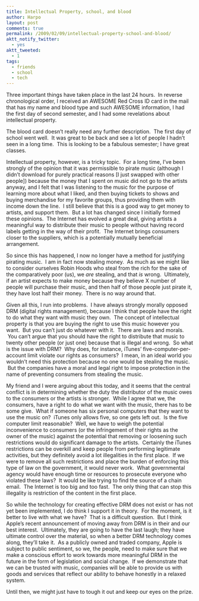 ```yaml
---
title: Intellectual Property, school, and blood
author: Harpo
layout: post
comments: true
permalink: /2009/02/09/intellectual-property-school-and-blood/
aktt_notify_twitter:
  - yes
aktt_tweeted:
  - 1
tags:
  - friends
  - school
  - tech
---
```

Three important things have taken place in the last 24 hours.  In reverse chronological order, I received an AWESOME Red Cross ID card in the mail that has my name and blood type and such AWESOME information, I had the first day of second semester, and I had some revelations about intellectual property.

The blood card doesn&#8217;t really need any further description.  The first day of school went well.  It was great to be back and see a lot of people I hadn&#8217;t seen in a long time.  This is looking to be a fabulous semester; I have great classes.

Intellectual property, however, is a tricky topic.  For a long time, I&#8217;ve been strongly of the opinion that it was permissible to pirate music (although I didn&#8217;t download for purely practical reasons [I just swapped with other people]) because the money that I spent on music did not go to the artists anyway, and I felt that I was listening to the music for the purpose of learning more about what I liked, and then buying tickets to shows and buying merchandise for my favorite groups, thus providing them with income down the line.  I still believe that this is a good way to get money to artists, and support them.  But a lot has changed since I initially formed these opinions.  The Internet has evolved a great deal, giving artists a meaningful way to distribute their music to people without having record labels getting in the way of their profit.  The Internet brings consumers closer to the suppliers, which is a potentially mutually beneficial arrangement.

So since this has happened, I now no longer have a method for justifying pirating music.  I am in fact now stealing money.  As much as we might like to consider ourselves Robin Hoods who steal from the rich for the sake of the comparatively poor (us), we *are* stealing, and that *is* wrong.  Ultimately, if an artist expects to make money because they believe X number of people will purchase their music, and then half of those people just pirate it, they have lost half their money.  There is no way around that.

Given all this, I run into problems.  I have always strongly morally opposed DRM (digital rights management), because I think that people have the right to do what they want with music they own.  The concept of intellectual property is that you are buying the right to use this music however you want.  But you can&#8217;t just do whatever with it.  There are laws and morals.  You can&#8217;t argue that you should have the right to distribute that music to twenty other people (or just one) because that is illegal and wrong.  So what is the issue with DRM?  Why does, for instance, iTunes&#8217; five-computer-per-account limit violate our rights as consumers?  I mean, in an ideal world you wouldn&#8217;t need this protection because no one would be stealing the music.  But the companies have a moral and legal right to impose protection in the name of preventing consumers from stealing the music.

My friend and I were arguing about this today, and it seems that the central conflict is in determining whether the duty the distributor of the music owes to the consumers or the artists is stronger.  While I agree that we, the consumers, have a right to do what we want with the music, there has to be some give.  What if someone has six personal computers that they want to use the music on?  iTunes only allows five, so one gets left out.  Is the five computer limit reasonable?  Well, we have to weigh the potential inconvenience to consumers (or the infringement of their rights as the owner of the music) against the potential that removing or loosening such restrictions would do significant damage to the artists.  Certainly the iTunes restrictions can be overkill and keep people from performing legitimate activities, but they definitely avoid a lot illegalities in the first place.  If we were to remove all such restrictions and place the burden of enforcing this type of law on the government, it would never work.  What governmental agency would have enough time or resources to prosecute everyone who violated these laws?  It would be like trying to find the source of a chain email.  The Internet is too big and too fast.  The only thing that can stop this illegality is restriction of the content in the first place.

So while the technology for creating effective DRM does not exist or has not yet been implemented, I do think I support it in theory.  For the moment, is it better to live with what we have?  That is a difficult question.  But I think Apple&#8217;s recent announcement of moving away from DRM is in their and our best interest.  Ultimately, they are going to have the last laugh; they have ultimate control over the material, so when a better DRM technology comes along, they&#8217;ll take it.  As a publicly owned and traded company, Apple is subject to public sentiment, so we, the people, need to make sure that we make a conscious effort to work towards more meaningful DRM in the future in the form of legislation and social change.  If we demonstrate that we can be trusted with music, companies will be able to provide us with goods and services that reflect our ability to behave honestly in a relaxed system.

Until then, we might just have to tough it out and keep our eyes on the prize.